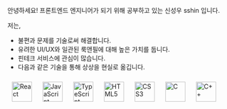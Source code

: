 안녕하세요! 프론트엔드 엔지니어가 되기 위해 공부하고 있는 신성우 sshin 입니다.

저는,

* 불편과 문제를 기술로써 해결합니다.
* 유려한 UI/UX와 일관된 룩앤필에 대해 높은 가치를 둡니다.
* 핀테크 서비스에 관심이 많습니다.
* 다음과 같은 기술을 통해 상상을 현실로 옮깁니다.

<img style="margin: 10px" src="https://profilinator.rishav.dev/skills-assets/react-original-wordmark.svg" alt="React" height="45" /> <img style="margin: 10px" src="https://profilinator.rishav.dev/skills-assets/javascript-original.svg" alt="JavaScript" height="45" /> <img style="margin: 10px" src="https://profilinator.rishav.dev/skills-assets/typescript-original.svg" alt="TypeScript" height="45" /> <img style="margin: 10px" src="https://profilinator.rishav.dev/skills-assets/html5-original-wordmark.svg" alt="HTML5" height="45" /> <img style="margin: 10px" src="https://profilinator.rishav.dev/skills-assets/css3-original-wordmark.svg" alt="CSS3" height="45" />  <img style="margin: 10px" src="https://profilinator.rishav.dev/skills-assets/c-original.svg" alt="C" height="45" />  <img style="margin: 10px" src="https://profilinator.rishav.dev/skills-assets/cplusplus-original.svg" alt="C++" height="45" /> 
